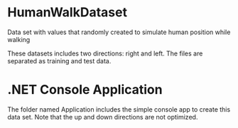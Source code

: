 # HumanWalkDataset
Data set with values that randomly created  to simulate human position while walking

These datasets includes two directions: right and left.
The files are separated as training and test data.


# .NET Console Application 

The folder named Application includes the simple console app to create this data set. 
Note that the up and down directions are not optimized.